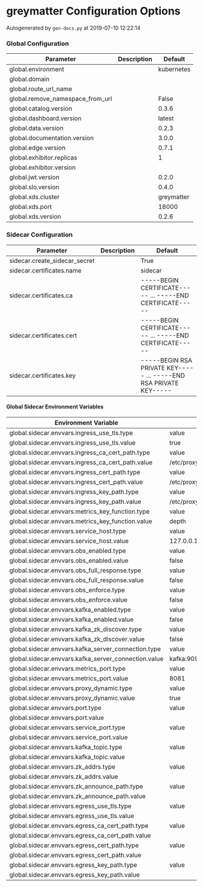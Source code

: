 # greymatter Configuration Options

Autogenerated by `gen-docs.py` at 2019-07-10 12:22:14

### Global Configuration

|           Parameter            |Description| Default  |
|--------------------------------|-----------|----------|
|global.environment              |           |kubernetes|
|global.domain                   |           |          |
|global.route_url_name           |           |          |
|global.remove_namespace_from_url|           |False     |
|global.catalog.version          |           |0.3.6     |
|global.dashboard.version        |           |latest    |
|global.data.version             |           |0.2.3     |
|global.documentation.version    |           |3.0.0     |
|global.edge.version             |           |0.7.1     |
|global.exhibitor.replicas       |           |         1|
|global.exhibitor.version        |           |          |
|global.jwt.version              |           |0.2.0     |
|global.slo.version              |           |0.4.0     |
|global.xds.cluster              |           |greymatter|
|global.xds.port                 |           |     18000|
|global.xds.version              |           |0.2.6     |

### Sidecar Configuration

|          Parameter          |Description|                             Default                             |
|-----------------------------|-----------|-----------------------------------------------------------------|
|sidecar.create_sidecar_secret|           |True                                                             |
|sidecar.certificates.name    |           |sidecar                                                          |
|sidecar.certificates.ca      |           |-----BEGIN CERTIFICATE----- ... -----END CERTIFICATE-----        |
|sidecar.certificates.cert    |           |-----BEGIN CERTIFICATE----- ... -----END CERTIFICATE-----        |
|sidecar.certificates.key     |           |-----BEGIN RSA PRIVATE KEY----- ... -----END RSA PRIVATE KEY-----|

#### Global Sidecar Environment Variables

|                Environment Variable                |             Default             |
|----------------------------------------------------|---------------------------------|
|global.sidecar.envvars.ingress_use_tls.type         |value                            |
|global.sidecar.envvars.ingress_use_tls.value        |true                             |
|global.sidecar.envvars.ingress_ca_cert_path.type    |value                            |
|global.sidecar.envvars.ingress_ca_cert_path.value   |/etc/proxy/tls/sidecar/ca.crt    |
|global.sidecar.envvars.ingress_cert_path.type       |value                            |
|global.sidecar.envvars.ingress_cert_path.value      |/etc/proxy/tls/sidecar/server.crt|
|global.sidecar.envvars.ingress_key_path.type        |value                            |
|global.sidecar.envvars.ingress_key_path.value       |/etc/proxy/tls/sidecar/server.key|
|global.sidecar.envvars.metrics_key_function.type    |value                            |
|global.sidecar.envvars.metrics_key_function.value   |depth                            |
|global.sidecar.envvars.service_host.type            |value                            |
|global.sidecar.envvars.service_host.value           |127.0.0.1                        |
|global.sidecar.envvars.obs_enabled.type             |value                            |
|global.sidecar.envvars.obs_enabled.value            |false                            |
|global.sidecar.envvars.obs_full_response.type       |value                            |
|global.sidecar.envvars.obs_full_response.value      |false                            |
|global.sidecar.envvars.obs_enforce.type             |value                            |
|global.sidecar.envvars.obs_enforce.value            |false                            |
|global.sidecar.envvars.kafka_enabled.type           |value                            |
|global.sidecar.envvars.kafka_enabled.value          |false                            |
|global.sidecar.envvars.kafka_zk_discover.type       |value                            |
|global.sidecar.envvars.kafka_zk_discover.value      |false                            |
|global.sidecar.envvars.kafka_server_connection.type |value                            |
|global.sidecar.envvars.kafka_server_connection.value|kafka:9091,kafka2:9091           |
|global.sidecar.envvars.metrics_port.type            |value                            |
|global.sidecar.envvars.metrics_port.value           |8081                             |
|global.sidecar.envvars.proxy_dynamic.type           |value                            |
|global.sidecar.envvars.proxy_dynamic.value          |true                             |
|global.sidecar.envvars.port.type                    |value                            |
|global.sidecar.envvars.port.value                   |                                 |
|global.sidecar.envvars.service_port.type            |value                            |
|global.sidecar.envvars.service_port.value           |                                 |
|global.sidecar.envvars.kafka_topic.type             |value                            |
|global.sidecar.envvars.kafka_topic.value            |                                 |
|global.sidecar.envvars.zk_addrs.type                |value                            |
|global.sidecar.envvars.zk_addrs.value               |                                 |
|global.sidecar.envvars.zk_announce_path.type        |value                            |
|global.sidecar.envvars.zk_announce_path.value       |                                 |
|global.sidecar.envvars.egress_use_tls.type          |value                            |
|global.sidecar.envvars.egress_use_tls.value         |                                 |
|global.sidecar.envvars.egress_ca_cert_path.type     |value                            |
|global.sidecar.envvars.egress_ca_cert_path.value    |                                 |
|global.sidecar.envvars.egress_cert_path.type        |value                            |
|global.sidecar.envvars.egress_cert_path.value       |                                 |
|global.sidecar.envvars.egress_key_path.type         |value                            |
|global.sidecar.envvars.egress_key_path.value        |                                 |

